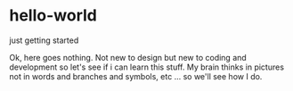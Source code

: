 # hello-world
just getting started

Ok, here goes nothing. Not new to design but new to coding and development so let's see if i can learn this stuff.
My brain thinks in pictures not in words and branches and symbols, etc ... so we'll see how I do.
